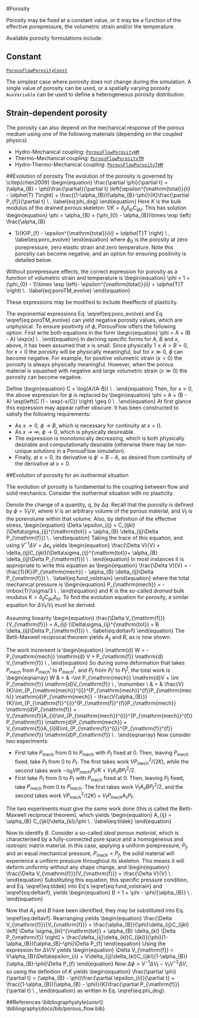 #Porosity

Porosity may be fixed at a constant value, or it may be a function of the
effective porepressure, the volumetric strain and/or the temperature.

Available porosity formulations include:
## Constant
[`PorousFlowPorosityConst`](/porous_flow/PorousFlowPorosityConst.md)

The simplest case where porosity does not change during the simulation. A single
value of porosity can be used, or a spatially varying porosity `AuxVariable` can
be used to define a heterogeneous porosity distribution.

## Strain-dependent porosity
The porosity can also depend on the mechanical response of the porous medium using
one of the following materials (depending on the coupled physics)

- Hydro-Mechanical coupling: [`PorousFlowPorosityHM`](/porous_flow/PorousFlowPorosityHM.md)
- Thermo-Mechanical coupling: [`PorousFlowPorosityTM`](/porous_flow/PorousFlowPorosityTM.md)
- Hydro-Thermo-Mechanical coupling: [`PorousFlowPorosityTHM`](/porous_flow/PorousFlowPorosityTHM.md)

##Evolution of porosity
The evolution of the porosity is governed by \citep{chen2009}
\begin{equation}
\frac{\partial \phi}{\partial t} = (\alpha_{B} -
\phi)\frac{\partial}{\partial t}
\left(\epsilon^{\mathrm{total}}_{ii} - \alpha_{T} T\right) +
\frac{(1-\alpha_{B})(\alpha_{B}-\phi)}{K}\frac{\partial
  P_{f}}{\partial t} \ .
\label{eq:phi_dog}
\end{equation}
Here $K$ is the bulk modulus of the drained porous skeleton: $1/K
= \delta_{ij}\delta_{kl}C_{ijkl}$.  This has solution
\begin{equation}
\phi = \alpha_{B} + (\phi_{0} - \alpha_{B})\times \exp \left( \frac{\alpha_{B}
  - 1}{K}P_{f} - \epsilon^{\mathrm{total}}_{ii} + \alpha_{T}T \right) \ ,
\label{eq:poro_evolve}
\end{equation}
where $\phi_{0}$ is the porosity at zero porepressure, zero elastic
strain and zero temperature. Note this porosity can become negative,
and an option for ensuring positivity is detailed below.

Without porepressure effects, the correct expression for porosity as a
function of volumetric strain and temperature is
\begin{equation}
\phi = 1 + (\phi_{0} - 1)\times \exp \left(-
\epsilon^{\mathrm{total}}_{ii} + \alpha_{T}T \right) \ .
\label{eq:poroTM_evolve}
\end{equation}

These expressions may be modified to include theeffects of plasticity.

The exponential expressions Eq. \eqref{eq:poro_evolve} and Eq. \eqref{eq:poroTM_evolve} can yield
negative porosity values, which are unphysical.  To ensure positivity
of $\phi$, PorousFlow offers the following option.  First write both
equations in the form
\begin{equation}
\phi = A + (B - A) \exp(x) \ .
\end{equation}
In deriving specific forms for $A$, $B$ and $x$, above, it has been
assumed that $x$ is small.  Since physically $1\geq A > B > 0$, for
$x<0$ the porosity will be physically meaningful, but for $x\gg 0$,
$\phi$ can become negative.  For example, for positive volumetric
strain ($x<0$) the porosity is always physically meaningful.  However,
when the porous material is squashed with negative and large
volumetric strain ($x\gg 0$) the porosity can become negative.

Define
\begin{equation}
C = \log(A/(A-B)) \ .
\end{equation}
Then, for $x>0$, the above expression for $\phi$ is replaced by
\begin{equation}
\phi = A + (B - A) \exp\left(C (1 - \exp(-x/C)) \right)  \geq 0 \ .
\end{equation}
At first glance this expression may appear rather obscure.  It has
been constructed to satisfy the following requirements:

- As $x\rightarrow 0$, $\phi\rightarrow B$, which is necessary for
continuity at $x=0$.  
- As $x\rightarrow\infty$, $\phi\rightarrow 0$, which is
  physically desireable.
- The expression is monotonically decreasing, which is both
  physically desirable and computationally desirable (otherwise there
  may be non-unique solutions in a PorousFlow simulation).
- Finally, at $x=0$,
its derivative is $\phi' = B - A$, as desired from continuity of the
derivative at $x=0$.

##Evolution of porosity for an isothermal situation

The evolution of porosity is fundamental to the coupling between flow
and solid mechanics.  Consider the isothermal situation with no
plasticity.

Denote the change of a quantity, q, by $\Delta
q$.  Recall that the porosity is defined by $\phi = V_{\mathrm{f}}/V$,
where $V$ is an arbitrary volume of the porous material, and
$V_{\mathrm{f}}$ is the porevolume within that volume.  Also, by
definition of the effective stress,
\begin{equation}
\Delta \epsilon_{ij} = C_{ijkl}(\Delta\sigma_{ij}^{\mathrm{tot}}  + \alpha_{B}
\delta_{ij}\Delta P_{\mathrm{f}})
\ .
\end{equation}
Taking the trace of this equation, and using $V^{-1}\Delta V = \Delta
\epsilon_{ii}$ yields
\begin{equation}
\frac{\Delta V}{V} = \delta_{ij}C_{ijkl}(\Delta\sigma_{ij}^{\mathrm{tot}}+
\alpha_{B} \delta_{ij}\Delta P_{\mathrm{f}})
\ .
\end{equation}
In most instances it is appropriate to write this equation as
\begin{equation}
\frac{\Delta V}{V} = -\frac{1}{K}(P_{\mathrm{mech}} - \alpha_{B} \delta_{ij}\Delta P_{\mathrm{f}})
\ .
\label{eq:fund_volstrain}
\end{equation}
where the total mechanical pressure is
\begin{equation}
P_{\mathrm{mech}} = - \mbox{Tr}\sigma/3 \ .
\end{equation}
and $K$ is the so-called *drained* bulk modulus $K = \delta_{ij}C_{ijkl}\delta_{kl}$.
To find the evolution equation for porosity, a similar equation for
$\Delta V_{\mathrm{f}}/V_{\mathrm{f}}$ must be derived.

Assuming linearity
\begin{equation}
\frac{\Delta V_{\mathrm{f}}}{V_{\mathrm{f}}} = A_{ij}
(\Delta\sigma_{ij}^{\mathrm{tot}} + B \delta_{ij}\Delta
P_{\mathrm{f}}) \ .
\label{eq:deltavf}
\end{equation}
The Betti-Maxwell reciprocal theorem yields $A_{ij}$ and $B$, as is
now shown.

The work increment is
\begin{equation}
\mathrm{d} W = -P_{\mathrm{mech}} \mathrm{d} V + P_{\mathrm{f}} \mathrm{d} V_{\mathrm{f}} \ ,
\end{equation}
So during some deformation that takes $P_{\mathrm{mech}}$ from
$P_{\mathrm{mech}}^{i}$ to $P_{\mathrm{mech}}^{f}$, and $P_{\mathrm{f}}$ from
$P_{\mathrm{f}}^{i}$ to $P_{\mathrm{f}}^{f}$, the total work is
\begin{eqnarray}
W & = & -\int P_{\mathrm{mech}} \mathrm{d}V + \int P_{\mathrm{f}} \mathrm{d}V_{\mathrm{f}}
\ , \nonumber \\ & = &
\frac{V}{K}\int_{P_{\mathrm{mech}}^{i}}^{P_{\mathrm{mech}}^{f}}P_{\mathrm{mech}}
\mathrm{d}P_{\mathrm{mech}} -
\frac{V{\alpha_{B}}}{K}\int_{P_{\mathrm{f}}^{i}}^{P_{\mathrm{f}}^{f}}P_{\mathrm{mech}}
\mathrm{d}P_{\mathrm{f}} +
V_{\mathrm{f}}A_{ii}\int_{P_{\mathrm{mech}}^{i}}^{P_{\mathrm{mech}}^{f}}P_{\mathrm{f}}
\mathrm{d}P_{\mathrm{mech}} +
V_{\mathrm{f}}A_{ii}B\int_{P_{\mathrm{f}}^{i}}^{P_{\mathrm{f}}^{f}}
P_{\mathrm{f}} \mathrm{d}P_{\mathrm{f}} \ .
\end{eqnarray}
Now consider two experiments:

- First take $P_{\mathrm{mech}}$ from $0$ to $P_{\mathrm{mech}}$ with
  $P_{\mathrm{f}}$ fixed at $0$.   Then,
  leaving $P_{\mathrm{mech}}$ fixed, take $P_{\mathrm{f}}$ from $0$ to
  $P_{\mathrm{f}}$.  The first takes work $VP_{\mathrm{mech}}^2/(2K)$,
  while the second takes work $-{\alpha_{B}} VP_{\mathrm{mech}} P_{\mathrm{f}}/K +
  V_{\mathrm{f}}A_{ii}B P_{\mathrm{f}}^{2}/2$.
- First take $P_{\mathrm{f}}$ from $0$ to $P_{\mathrm{f}}$ with
  $P_{\mathrm{mech}}$ fixed at $0$.   Then,
  leaving $P_{\mathrm{f}}$ fixed, take $P_{\mathrm{mech}}$ from $0$ to
  $P_{\mathrm{mech}}$.  The first takes work
  $V_{\mathrm{f}}A_{ii}B P_{\mathrm{f}}^{2}/2$, and the
  second takes work  $VP_{\mathrm{mech}}^{2}/(2K) +
  V_{\mathrm{f}}P_{\mathrm{mech}} A_{ii}P_{\mathrm{f}}$.

The two experiments must give the same work done (this is called the
Betti-Maxwell reciprocal theorem), which yields
\begin{equation}
A_{ij} = \alpha_{B} C_{ijkl}\delta_{kl}/\phi \ .
\label{eq:tildek}
\end{equation}

Now to identify $B$.  Consider a so-called
*ideal porous material*, which is characterised by a fully-connected
pore space and a homogeneous and isotropic matrix material.  In this
case, applying a uniform porepressure, $P_{f}$, and an equal
mechanical pressure, $P_{\mathrm{mech}}=P_{f}$, the solid material
will experience a uniform pressure throughout its skeleton.   This
means it will deform uniformly without any shape change, and
\begin{equation}
\frac{\Delta V_{\mathrm{f}}}{V_{\mathrm{f}}} = \frac{\Delta V}{V} \ .
\end{equation}
Substituting this equation, this specific pressure condition, and
Eq. \eqref{eq:tildek} into Eq's \eqref{eq:fund_volstrain}
and \eqref{eq:deltavf}, yields
\begin{equation}
B = 1 + \phi - \phi/{\alpha_{B}} \ .
\end{equation}

Now that $A_{ij}$ and $B$ have been identified, they may be
substituted into Eq. \eqref{eq:deltavf}.  Rearranging yields
\begin{equation}
\frac{\Delta V_{\mathrm{f}}}{V_{\mathrm{f}}} =
\frac{\alpha_{B}}{\phi}\delta_{ij}C_{ijkl} \left[ \Delta
\sigma_{kl}^{\mathrm{tot}} + \alpha_{B} \delta_{kl} \Delta P_{\mathrm{f}}
\right] +
\frac{\delta_{ij}\delta_{kl}C_{ijkl}}{\phi}(1-\alpha_{B})(\alpha_{B}-\phi)\Delta
P_{f}
\end{equation}
Using the expression for $\Delta V/V$ yields
\begin{equation}
\Delta V_{\mathrm{f}} = V\alpha_{B}\Delta\epsilon_{ii} +
V\delta_{ij}\delta_{kl}C_{ijkl}(1-\alpha_{B})(\alpha_{B}-\phi)\Delta P_{f}
\end{equation}
Now $\Delta\phi = V^{-1}\Delta V_{\mathrm{f}} -
V_{\mathrm{f}}V^{-2}\Delta V$, so using the definition of $K$
yields
\begin{equation}
\frac{\partial \phi}{\partial t} = (\alpha_{B} - \phi)\frac{\partial
  \epsilon_{ii}}{\partial t} + \frac{(1-\alpha_{B})(\alpha_{B} -
  \phi)}{K}\frac{\partial P_{\mathrm{f}}}{\partial t} \ ,
\end{equation}
as written in Eq. \eqref{eq:phi_dog}.

##References
\bibliographystyle{unsrt}
\bibliography{docs/bib/porous_flow.bib}
